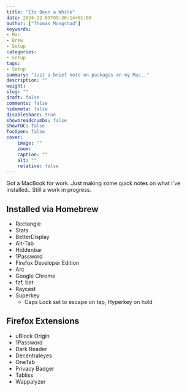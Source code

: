 ```yaml
---
title: "Its Been a While"
date: 2024-12-09T09:30:14+01:00
author: ["Thomas Mongstad"]
keywords: 
- Mac
- Brew
- Setup
categories:
- Setup
tags:
- Setup
summary: "Just a brief note on packages on my Mac.."
description: ""
weight:
slug: ""
draft: false
comments: false
hidemeta: false
disableShare: true
showbreadcrumbs: false
ShowTOC: false
TocOpen: false 
cover:
    image: "" 
    zoom: 
    caption: ""
    alt: ""
    relative: false
---
```




Got a MacBook for work..Just making some quick notes on what I´ve installed..
Still a work in progress. 

## Installed via Homebrew
- Rectangle
- Stats
- BetterDisplay
- Alt-Tab
- Hiddenbar
- 1Password
- Firefox Developer Edition
- Arc
- Google Chrome
- fzf, bat
- Raycast
- Superkey
  - Caps Lock set to escape on tap, Hyperkey on hold

## Firefox Extensions
- uBlock Origin
- 1Password
- Dark Reader
- Decentraleyes
- OneTab
- Privacy Badger
- Tabliss
- Wappalyzer